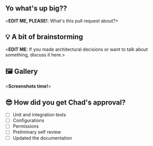 ## Yo what's up big??

<**EDIT ME, PLEASE!**: What's this pull request about?>

## 💡 A bit of brainstorming

<**EDIT ME**: If you made architectural decisions or want to talk about something, discuss it here.>

## 🖼 Gallery

<**Screenshots time!**>

## 😎 How did you get Chad's approval?

-   [ ] Unit and integration tests
-   [ ] Configurations
-   [ ] Permissions
-   [ ] Preliminary self review
-   [ ] Updated the documentation

